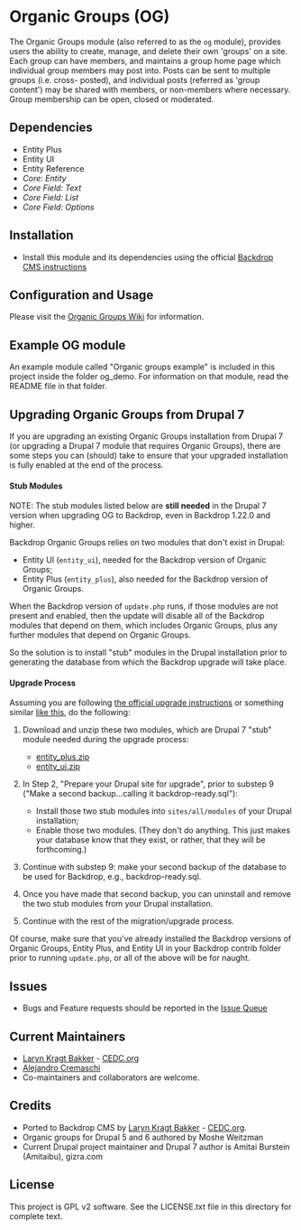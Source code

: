 # Organic Groups (OG)

The Organic Groups module (also referred to as the `og` module), provides users
the ability to create, manage, and delete their own 'groups' on a site.
Each group can have members, and maintains a group home page which individual
group members may post into. Posts can be sent to multiple groups (i.e. cross-
posted), and individual posts (referred as 'group content') may be shared with
members, or non-members where necessary. Group membership can be open, closed
or moderated.

## Dependencies

- Entity Plus
- Entity UI
- Entity Reference
- _Core: Entity_
- _Core Field: Text_
- _Core Field: List_
- _Core Field: Options_

## Installation

 - Install this module and its dependencies using the official 
  [Backdrop CMS instructions](https://backdropcms.org/guide/modules)

## Configuration and Usage

Please visit the [Organic Groups Wiki](https://github.com/backdrop-contrib/og/wiki) for information.

## Example OG module

An example module called "Organic groups example" is included in this project inside the folder og_demo. For information on that module, read the README file in that folder.

## Upgrading Organic Groups from Drupal 7

If you are upgrading an existing Organic Groups installation from Drupal 7 (or upgrading a Drupal 7 module that requires Organic Groups), there are some steps you can (should) take to ensure that your upgraded installation is fully enabled at the end of the process.

#### Stub Modules

NOTE: The stub modules listed below are **still needed** in the Drupal 7 version when upgrading OG to Backdrop, even in Backdrop 1.22.0 and higher.

Backdrop Organic Groups relies on two modules that don't exist in Drupal:

- Entity UI (`entity_ui`), needed for the Backdrop version of Organic Groups;
- Entity Plus (`entity_plus`), also needed for the Backdrop version of Organic Groups.

When the Backdrop version of `update.php` runs, if those modules are not present and enabled, then the update will disable all of the Backdrop modules that depend on them, which includes Organic Groups, plus any further modules that depend on Organic Groups.

So the solution is to install "stub" modules in the Drupal installation prior to generating the database from which the Backdrop upgrade will take place.

#### Upgrade Process

Assuming you are following [the official upgrade instructions](https://backdropcms.org/upgrade-from-drupal) or something similar [like this](https://packweb.eu/blog/migrating-drupal-7-backdrop-cms), do the following:

1. Download and unzip these two modules, which are Drupal 7 "stub" module needed during the upgrade process:
    - [entity_plus.zip](https://github.com/backdrop-contrib/rules/wiki/files/entity_plus.zip)
    - [entity_ui.zip](https://github.com/backdrop-contrib/rules/wiki/files/entity_ui.zip)

2. In Step 2, "Prepare your Drupal site for upgrade", prior to substep 9 ("Make a second backup...calling it backdrop-ready.sql"):

    - Install those two stub modules into `sites/all/modules` of your Drupal installation;
    - Enable those two modules. (They don't do anything. This just makes your database know that they exist, or rather, that they will be forthcoming.)

3. Continue with substep 9: make your second backup of the database to be used for Backdrop, e.g., backdrop-ready.sql.

4. Once you have made that second backup, you can uninstall and remove the two stub modules from your Drupal installation.

5. Continue with the rest of the migration/upgrade process.

Of course, make sure that you've already installed the Backdrop versions of Organic Groups, Entity Plus, and Entity UI in your Backdrop contrib folder prior to running `update.php`, or all of the above will be for naught.

## Issues

- Bugs and Feature requests should be reported in the 
  [Issue Queue](https://github.com/backdrop-contrib/og/issues)

## Current Maintainers

 - [Laryn Kragt Bakker](https://github.com/laryn) - [CEDC.org](https://cedc.org)
 - [Alejandro Cremaschi](https://github.com/argiepiano)
 - Co-maintainers and collaborators are welcome.

## Credits

- Ported to Backdrop CMS by [Laryn Kragt Bakker](https://github.com/laryn) - [CEDC.org](https://cedc.org).
- Organic groups for Drupal 5 and 6 authored by Moshe Weitzman
- Current Drupal project maintainer and Drupal 7 author is Amitai Burstein (Amitaibu), gizra.com

## License

This project is GPL v2 software. See the LICENSE.txt file in this directory for
complete text.
